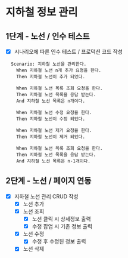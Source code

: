 # 지하철 정보 관리

## 1단계 - 노선 / 인수 테스트

 - [x] 시나리오에 따른 인수 테스트 / 프로덕션 코드 작성
````
  Scenario: 지하철 노선을 관리한다.
    When 지하철 노선 n개 추가 요청을 한다.
    Then 지하철 노선이 추가 되었다.
    
    When 지하철 노선 목록 조회 요청을 한다.
    Then 지하철 노선 목록을 응답 받는다.
    And 지하철 노선 목록은 n개이다.
    
    When 지하철 노선 수정 요청을 한다.
    Then 지하철 노선이 수정 되었다.

    When 지하철 노선 제거 요청을 한다.
    Then 지하철 노선이 제거 되었다.
    
    When 지하철 노선 목록 조회 요청을 한다.
    Then 지하철 노선 목록을 응답 받는다.
    And 지하철 노선 목록은 n-1개이다.
````

## 2단계 - 노선 / 페이지 연동

 - [x] 지하철 노선 관리 CRUD 작성
    - [x] 노선 추가
    - [x] 노선 조회
        - [x] 노선 클릭 시 상세정보 출력
        - [x] 수정 팝업 시 기존 정보 출력
    - [x] 노선 수정
        - [x] 수정 후 수정된 정보 출력
    - [x] 노선 삭제
